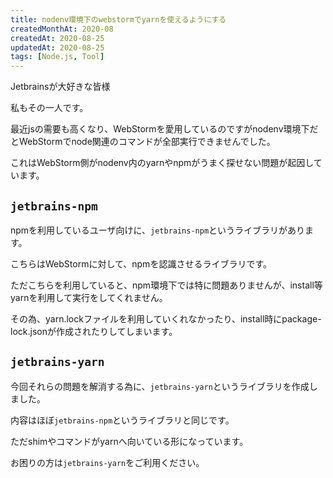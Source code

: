 ```yaml
---
title: nodenv環境下のwebstormでyarnを使えるようにする
createdMonthAt: 2020-08
createdAt: 2020-08-25
updatedAt: 2020-08-25
tags: [Node.js, Tool]
---
```

Jetbrainsが大好きな皆様

私もその一人です。

最近jsの需要も高くなり、WebStormを愛用しているのですがnodenv環境下だとWebStormでnode関連のコマンドが全部実行できませんでした。

これはWebStorm側がnodenv内のyarnやnpmがうまく探せない問題が起因しています。

## `jetbrains-npm`
npmを利用しているユーザ向けに、`jetbrains-npm`というライブラリがあります。

こちらはWebStormに対して、npmを認識させるライブラリです。

ただこちらを利用していると、npm環境下では特に問題ありませんが、install等yarnを利用して実行をしてくれません。

その為、yarn.lockファイルを利用していくれなかったり、install時にpackage-lock.jsonが作成されたりしてしまいます。

## `jetbrains-yarn`
今回それらの問題を解消する為に、`jetbrains-yarn`というライブラリを作成しました。

内容はほぼ`jetbrains-npm`というライブラリと同じです。

ただshimやコマンドがyarnへ向いている形になっています。

お困りの方は`jetbrains-yarn`をご利用ください。

